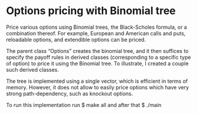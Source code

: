 # Options pricing with Binomial tree
Price various options using Binomial trees, the Black-Scholes formula, or a combination thereof. For example, European and American calls and puts, reloadable options, and extendible options can be priced.

The parent class “Options” creates the binomial tree, and it then suffices to specify the payoff rules in derived classes (corresponding to a specific type of option) to price it using the Binomial tree. To illustrate, I created a couple such derived classes.

The tree is implemented using a single vector, which is efficient in terms of memory. However, it does not allow to easily price options which have very strong path-dependency, such as knockout options.

To run this implementation run
$ make all
and after that 
$ ./main